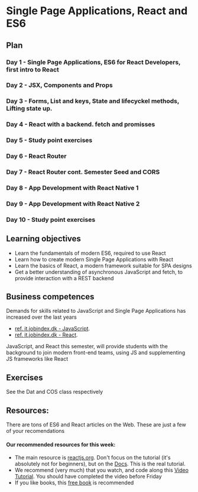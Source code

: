 # Single Page Applications, React and ES6

## Plan

### Day 1 - Single Page Applications, ES6 for React Developers, first intro to React

### Day 2 - JSX, Components and Props

### Day 3 - Forms, List and keys, State and lifecyckel methods, Lifting state up.

### Day 4 - React with a backend. fetch and promisses

### Day 5 - Study point exercises

### Day 6 - React Router

### Day 7 - React Router cont. Semester Seed and CORS

### Day 8 - App Development with React Native 1

### Day 9 - App Development with React Native 2

### Day 10 - Study point exercises

## Learning objectives
- Learn the fundamentals of modern ES6, required to use React
- Learn how to create modern Single Page Applications with React
- Learn the basics of React, a modern framework suitable for SPA designs
- Get a better understanding of asynchronous JavaScript and fetch, to provide interaction with a REST backend


## Business competences

Demands for skills related to JavaScript and Single Page Applications has increased over the last years 
- [ref. it.jobindex.dk - JavaScript](https://it.jobindex.dk/jobsoegning?q=javascript&supid=1).
- [ref. it.jobindex.dk - React]( https://it.jobindex.dk/jobsoegning/it?q=react).

JavaScript, and React this semester, will provide students with the background to join modern front-end teams, using JS and supplementing JS frameworks like React

## Exercises 
See the Dat and COS class respectively

## Resources: 

There are tons of ES6  and React articles on the Web. These are just a few of your recomendations

#### Our recommended resources for this week:

- The main resource is [reactjs.org]( https://reactjs.org/). Don't focus on the tutorial (it's absolutely not for beginners), but on the [Docs]( https://reactjs.org/docs/hello-world.html). This is the real tutorial.
- We recommend (very much) that you watch, and code along this [Video Tutorial]( https://egghead.io/lessons/react-react-fundamentals-development-environment-setup). You should have completed the video before Friday
- If you like books, this [free book]( https://leanpub.com/the-road-to-learn-react) is recommended
